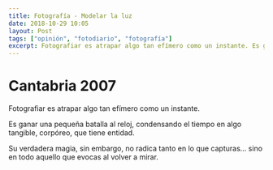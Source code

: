 ```yaml
---
title: Fotografía - Modelar la luz
date: 2018-10-29 10:05
layout: Post
tags: ["opinión", "fotodiario", "fotografía"]
excerpt: Fotografiar es atrapar algo tan efímero como un instante. Es ganar una pequeña batalla al reloj, condensando el tiempo en algo tangible, corpóreo, que tiene entidad.
---
```


# Cantabria 2007

<div class="flex flex-wrap max-w-xl mx-auto justify-center">

Fotografiar es atrapar algo tan efímero como un instante.

<Photo name="abuelito.jpg" alt="Macro del corazón de un abuelito de primavera" />
<Photo name="paseo_por_la_playa_1.jpg" alt="Un chico pasea por la orilla del mar" />

Es ganar una pequeña batalla al reloj, condensando el tiempo en algo tangible, corpóreo, que tiene entidad.

<Photo name="paseo_por_la_playa_2.jpg" alt="Un chico pasea por la orilla del mar" />

Su verdadera magia, sin embargo, no radica tanto en lo que capturas… sino en todo aquello que evocas al volver a mirar.

</div>
<div class="flex flex-wrap flex-grow-0 max-w-xl mx-auto">
<Photo class="w-1/2" name="cantabria_margarita.jpg" />
<Photo class="w-1/2" name="cantabria_rocio.jpg" />
<Photo class="w-1/2" name="cantabria_cadena.jpg" />
<Photo class="w-1/2" name="cantabria_tunel.jpg" />
<Photo class="w-1/2" name="cantabria_margarita_1.jpg" />
<Photo class="w-1/2" name="cantabria_rocio_1.jpg" />
<Photo class="w-1/2" name="cantabria_tres_ventanas.jpg"/>
<Photo class="w-1/2" name="cantabria_paseo_playa.jpg"/>
</div>
